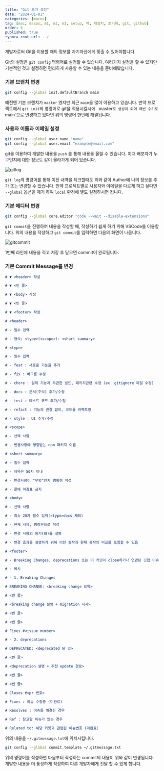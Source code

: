 ```yaml
---
title: "Git 초기 설정"
date: "2024-01-01"
categories: [macos]
tag: [mac, macos, m1, m2, m3, setup, 맥, 재설치, 초기화, git, github]
order: 4
published: true
typora-root-url: ../
---
```


개발자로써 Git을 이용할 때의 정보를 자기자신에게 맞출 수 있어야합니다.

Git의 설정은 `git config` 명령어로 설정할 수 있습니다. 여러가지 설정을 할 수 있지만 기본적인 것과 설정하면 편리하게 사용할 수 있는 내용을 준비해봤습니다.

### 기본 브랜치 변경

```bash
git config --global init.defaultBranch main
```

예전엔 기본 브랜치가 `master` 였지만 최근 `main`을 많이 이용하고 있습니다. 만약 프로젝트에서 `git init`의 명령어로 git을 적용시킬시에 ` `master`로 생성이 되어 매번 수기로 `main`으로 변경하고 있다면 위의 명령어 한번에 해결됩니다.

### 사용자 이름과 이메일 설정

```bash
git config --global user.name "name"
git config --global user.email "example@email.com"
```

git을 이용하여 개발한 내용을 `push` 를 통해 내용을 올릴 수 있습니다. 이때 배포자가 누구인지에 대한 정보도 같이 올라가게 되어 있습니다.

![gitlog](/images/2024-01-03-macos-setup4/gitlog.png)

`git log`의 명령어를 통해 이전 내역을 체크할때도 위와 같이 Author에 나의 정보를 추가 또는 변경할 수 있습니다. 만약 프로젝트별로 사용자와 이메일을 다르게 하고 싶다면 `--global` 옵션을 제거 하여 `local` 환경에 별도 설정하시면 됩니다.

### 기본 에디터 변경

```bash
git config --global core.editor "code --wait --disable-extensions"
```

`git commit`을 진행하여 내용을 작성할 때, 작성하기 쉽게 하기 위해 VSCode를 이용합니다. 위의 내용을 작성하고 `git commit`를 입력하면 다음의 화면이 나옵니다.

![gitcommit](/images/2024-01-03-macos-setup4/gitcommit.png)

1번째 라인에 내용을 적고 저장 후 닫으면 commit이 완료됩니다.

### 기본 Commit Message를 변경

```markdown
# ▼ <header> 작성

# ▼ <빈 줄>

# ▼ <body> 작성

# ▼ <빈 줄>

# ▼ <footer> 작성

# <header>

# - 필수 입력

# - 형식: <type>(<scope>): <short summary>

# <type>

# - 필수 입력

# - feat : 새로운 기능을 추가

# - fix : 버그를 수정

# - chore : 실제 기능과 무관한 빌드, 패키지관련 수정 (ex .gitignore 파일 수정)

# - docs : 문서(주석) 추가/수정

# - test : 테스트 코드 추가/수정

# - refact : 기능의 변경 없이, 코드를 리팩토링

# - style : UI 추가/수정

# <scope>

# - 선택 사항

# - 변경사항에 영향받는 npm 패키지 이름

# <short summary>

# - 필수 입력

# - 제목은 50자 이내

# - 변경사항이 "무엇"인지 명확히 작성

# - 끝에 마침표 금지

# <body>

# - 선택 사항

# - 최소 20자 필수 입력(<type>docs 제외)

# - 현재 시제, 명령문으로 작성

# - 변경 사항의 동기(왜)를 설명

# - 변경 효과를 설명하기 위해 이전 동작과 현재 동작의 비교를 포함할 수 있음

# <footer>

# - Breaking Changes, deprecations 또는 이 커밋이 close하거나 연관된 깃헙 이슈, 지라 티켓, 풀리퀘스트 포함

# - 예시

# - 1. Breaking Changes

# BREAKING CHANGE: <breaking change 요약>

# <빈 줄>

# <breaking change 설명 + migration 지시>

# <빈 줄>

# <빈 줄>

# Fixes #<issue number>

# - 2. deprecations

# DEPRECATED: <deprecated 된 것>

# <빈 줄>

# <deprecation 설명 + 추천 update 경로>

# <빈 줄>

# <빈 줄>

# Closes #<pr 번호>

# Fixes : 이슈 수정중 (미완료)

# Resolves : 이슈를 해결한 경우

# Ref : 참고할 이슈가 있는 경우

# Related to: 해당 커밋과 관련된 이슈번호 (미완료)
```

위의 내용을 `~/.gitmessage.txt`에 위치시킵니다.

```bash
git config --global commit.template ~/.gitmessage.txt
```

위의 명령어를 작성하면 다음부터 작성하는 commit의 내용이 위와 같이 변경됩니다. 개발한 내용을 더 풍성하게 작성하여 다른 개발자에게 전달 할 수 있게 합니다.
